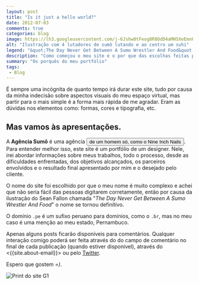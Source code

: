 ```yaml
---
layout: post
title: "Is it just a hello world?"
date: 2012-07-03
comments: true
categories: blog
image: https://lh3.googleusercontent.com/j-6Jshw0tFeog8R8OdD4aMHSXeEmn6Tn71GFmKTTymXzimKjR1HQz88dkk9ZIpDtZqta2wM8Glc6CICqeHvBhWC35iVBtdlXCTo-oprzMorPQ55NvExpjypEe4k-r8P5xVvdAZ5t9ZcwdkbOcov3OrgXsuQOKxOsuXBmUPS8E22e15ZAbcPh_svXrb3NjohsOXc_VwQ9l24cKwG8tfK_oHmtCjBwTrOrQ-a-Mu8DCzudwN0VMX_5fj9PtpS_or6ozO7YUcGcbjgCIVSGp2rgCzOP9gL7XlQJmkU13UWm-4RpDpshPzjTO8bbXifRV7Trh5vmu8PHM20_SoZfD3d-fmOeoaNKsT_11OD9TIcuLfqyKtJowzq2pi0PSJ25v4n58aE6bBlSYusvaFBF5RWuKbXisf1oyO8cEKxts80J5lxnZ9YJwZpBlVo-5-JSI-nngDKmfQ4FytGNeEy2k3-ask1S84W7BZ8rnbqVDvJh74Lifa9z9dbpty3FgY2wn7um6oIQflI9qY1StGs-utkmI6YkroCe8ZHYURHNoO1VoEQ--S3nerV52ktXTQuzsWMI0Tuz2RXifDh_YUyvqKB6_8fVvFc3TPCAhK2M6v6LVENgSYF-QrhNdvhbKjTrpmJ5VeIS7N-8PyQOjeRV5fUj14DCW0rSJbRC9ME=w650-h384-no
alt: "Ilustração com 4 lutadores de sumô lutando e ao centro um suhi"
legend: "&quot;The Day Never Get Between A Sumo Wrestler And Food&quot; (Ilustração&colon; Sean Fallon)"
description: "Como começou o meu site e o por que das escolhas feitas para construção dele"
summary: "Os porquês do meu portfólio"
tags: 
 - Blog
---
```


É sempre uma incógnita de quanto tempo irá durar este site, tudo por causa da minha indecisão sobre aspectos visuais do meu espaço virtual, mas partir para o mais simple é a forma mais rápida de me agradar. Eram as dúvidas nos elementos como: formas, cores e tipografia, etc.

## Mas vamos às apresentações.

A **Agência Sumô** é uma agência <button type="button" class="btn-link" data-toggle="modal" data-target="#bandade1hso">de um homem só, como o Nine Inch Nails</button>. Para entender melhor isso, este site é um portfólio de um designer. Nele, irei abordar informações sobre meus trabalhos, todo o processo, desde as dificuldades enfrentadas, dos objetivos alcançados, os parceiros envolvidos e o resultado final apresentado por mim e o desejado pelo cliente.

O nome do site foi escolhido por que o meu nome é muito complexo e achei que não seria fácil das pessoas digitarem corretamente, então por causa da ilustração do Sean Fallon chamada "<em>The Day Never Get Between A Sumo Wrestler And Food</em>" o nome se tornou definitivo.

O domínio ``.pe`` é um sufixo peruano para domínios, como o ``.br``, mas no meu caso é uma menção ao meu estado, Pernambuco.

Apenas alguns posts ficarão disponíveis para comentários. Qualquer interação comigo poderá ser feita através do do campo de comentário no final de cada publicação (quando estiver disponível), através do <{{site.about-email}}> ou pelo [Twitter](http://twitter.com/wagnerbeethoven).

Espero que gostem =*)*.

<div class="modal fade" id="bandade1hso" tabindex="-1" role="dialog" aria-labelledby="bandade1hso" aria-hidden="true"><div class="modal-dialog modal-image" title="Clique para fechar a janela" role="document"><img title="Clique para fechar a janela" src="https://lh3.googleusercontent.com/koKZCdDdaVa0GhRBEcti-MrGJZOrAB64t-PQ1qkyYe59WxgACBUZDdiIljh0YUsqcb7LFYDW7AF5nGk9kRbpSr1tj0Wgs8E8xsQP6uaLfNb-BdOewJ8iOtlYDZ8QA0R-KoCN922xiidZ8VPHpmfXFkswWnkeIcuAyI5VCRUJrG6Fhj3jd6T2y--V9M7nGSDIj8nLWZWeQrGnG97FbT0cDrWImjdzdEyNAsLc8qIgBTXsnv5BkIy5AiHOeWcQqLhtzp_0zSmH-osmaTs9XD1Ns_uWfa46uRuKaRy-NemBN_JxgsynJaWATm2hcRPNuNyD3X67JMpgsSKkst8K-52cWsIG9i-cak0aSA2KP1vXN7Dm4T1ZKm5Ejy_USYuHJQLC93JG8PrlnDyv6byIn6ugRyEhkshjjGh80Xx9GK4LtV4d5OU0WB0-YjMKKaWeLSFZRahPKr9-t6CNoZX5GDihDfA0dNNb2XbobO755W6DJtASK7l4zcz6kdUtVa-gTaZ35LCdp0NEEYX0XeWUGarPbkTRyH1XX0xb5CzRg0QMKsYZ4uSO7FR_nudfcQWTZlpMVAepzJEPlYN4Z_JNyWw7oq1kyHYNlxm1cy3xMXa313vGBBSeE-UvlPM3j-9k2oxhqfoaivDk6UAJR-hQq0nQWj_TdptbR4h1XGZbi3IVzyDiyHp0HV3G9q2BI_9e9r7arl8VZQqn9Y-kTBpi4u3YgV3henOcWE3q7Xr4Yh5dmQVwRVk=w888-h947-no" alt="Print do site G1"></div></div>
